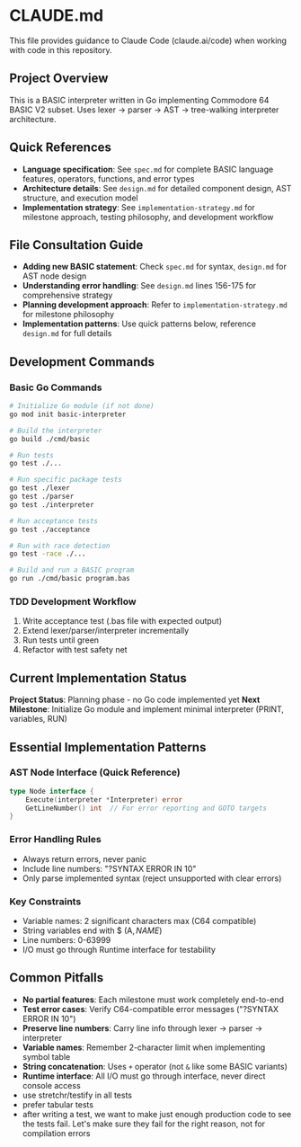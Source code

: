 # CLAUDE.md

This file provides guidance to Claude Code (claude.ai/code) when working with code in this repository.

## Project Overview

This is a BASIC interpreter written in Go implementing Commodore 64 BASIC V2 subset. Uses lexer → parser → AST → tree-walking interpreter architecture.

## Quick References

- **Language specification**: See `spec.md` for complete BASIC language features, operators, functions, and error types
- **Architecture details**: See `design.md` for detailed component design, AST structure, and execution model  
- **Implementation strategy**: See `implementation-strategy.md` for milestone approach, testing philosophy, and development workflow

## File Consultation Guide

- **Adding new BASIC statement**: Check `spec.md` for syntax, `design.md` for AST node design
- **Understanding error handling**: See `design.md` lines 156-175 for comprehensive strategy
- **Planning development approach**: Refer to `implementation-strategy.md` for milestone philosophy
- **Implementation patterns**: Use quick patterns below, reference `design.md` for full details

## Development Commands

### Basic Go Commands
```bash
# Initialize Go module (if not done)
go mod init basic-interpreter

# Build the interpreter
go build ./cmd/basic

# Run tests
go test ./...

# Run specific package tests
go test ./lexer
go test ./parser
go test ./interpreter

# Run acceptance tests
go test ./acceptance

# Run with race detection
go test -race ./...

# Build and run a BASIC program
go run ./cmd/basic program.bas
```

### TDD Development Workflow
1. Write acceptance test (.bas file with expected output)
2. Extend lexer/parser/interpreter incrementally
3. Run tests until green
4. Refactor with test safety net

## Current Implementation Status

**Project Status**: Planning phase - no Go code implemented yet
**Next Milestone**: Initialize Go module and implement minimal interpreter (PRINT, variables, RUN)

## Essential Implementation Patterns

### AST Node Interface (Quick Reference)
```go
type Node interface {
    Execute(interpreter *Interpreter) error
    GetLineNumber() int  // For error reporting and GOTO targets
}
```

### Error Handling Rules
- Always return errors, never panic
- Include line numbers: "?SYNTAX ERROR IN 10" 
- Only parse implemented syntax (reject unsupported with clear errors)

### Key Constraints
- Variable names: 2 significant characters max (C64 compatible)
- String variables end with $ (A$, NAME$)
- Line numbers: 0-63999
- I/O must go through Runtime interface for testability

## Common Pitfalls

- **No partial features**: Each milestone must work completely end-to-end
- **Test error cases**: Verify C64-compatible error messages ("?SYNTAX ERROR IN 10")
- **Preserve line numbers**: Carry line info through lexer → parser → interpreter
- **Variable names**: Remember 2-character limit when implementing symbol table
- **String concatenation**: Uses `+` operator (not `&` like some BASIC variants)
- **Runtime interface**: All I/O must go through interface, never direct console access
- use stretchr/testify in all tests
- prefer tabular tests
- after writing a test, we want to make just enough production code to see the tests fail.  Let's make sure they fail for the right reason, not for compilation errors